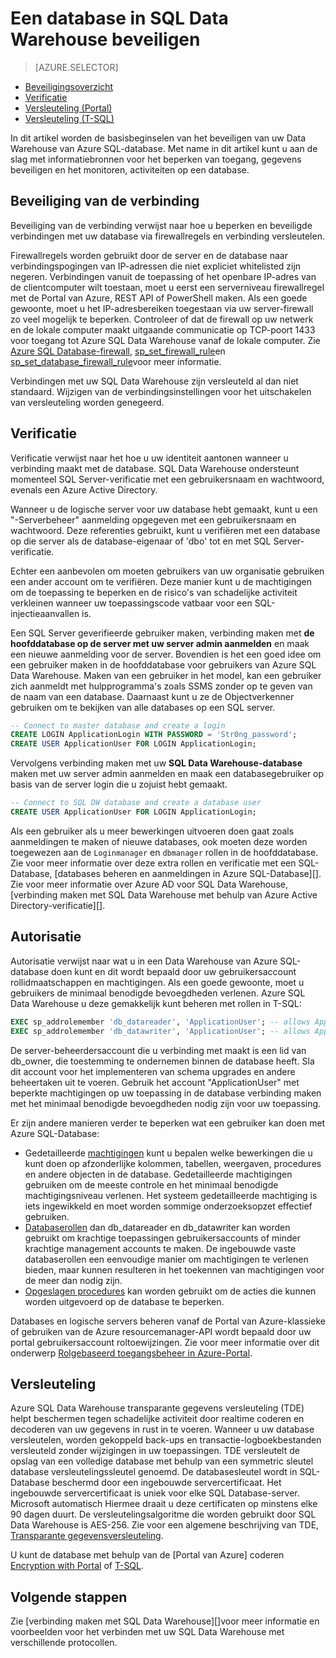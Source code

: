<properties
   pageTitle="Een database in SQL Data Warehouse beveiligen | Microsoft Azure"
   description="Tips voor het beveiligen van een database in Azure SQL Data Warehouse voor het ontwikkelen van oplossingen."
   services="sql-data-warehouse"
   documentationCenter="NA"
   authors="ronortloff"
   manager="barbkess"
   editor=""/>

<tags
   ms.service="sql-data-warehouse"
   ms.devlang="NA"
   ms.topic="article"
   ms.tgt_pltfrm="NA"
   ms.workload="data-services"
   ms.date="09/24/2016"
   ms.author="rortloff;barbkess;sonyama"/>

# <a name="secure-a-database-in-sql-data-warehouse"></a>Een database in SQL Data Warehouse beveiligen

> [AZURE.SELECTOR]
- [Beveiligingsoverzicht](sql-data-warehouse-overview-manage-security.md)
- [Verificatie](sql-data-warehouse-authentication.md)
- [Versleuteling (Portal)](sql-data-warehouse-encryption-tde.md)
- [Versleuteling (T-SQL)](sql-data-warehouse-encryption-tde-tsql.md)

In dit artikel worden de basisbeginselen van het beveiligen van uw Data Warehouse van Azure SQL-database. Met name in dit artikel kunt u aan de slag met informatiebronnen voor het beperken van toegang, gegevens beveiligen en het monitoren, activiteiten op een database.

## <a name="connection-security"></a>Beveiliging van de verbinding

Beveiliging van de verbinding verwijst naar hoe u beperken en beveiligde verbindingen met uw database via firewallregels en verbinding versleutelen.

Firewallregels worden gebruikt door de server en de database naar verbindingspogingen van IP-adressen die niet expliciet whitelisted zijn negeren. Verbindingen vanuit de toepassing of het openbare IP-adres van de clientcomputer wilt toestaan, moet u eerst een serverniveau firewallregel met de Portal van Azure, REST API of PowerShell maken. Als een goede gewoonte, moet u het IP-adresbereiken toegestaan via uw server-firewall zo veel mogelijk te beperken.  Controleer of dat de firewall op uw netwerk en de lokale computer maakt uitgaande communicatie op TCP-poort 1433 voor toegang tot Azure SQL Data Warehouse vanaf de lokale computer.  Zie [Azure SQL Database-firewall][], [sp_set_firewall_rule][]en [sp_set_database_firewall_rule][]voor meer informatie.

Verbindingen met uw SQL Data Warehouse zijn versleuteld al dan niet standaard.  Wijzigen van de verbindingsinstellingen voor het uitschakelen van versleuteling worden genegeerd.

## <a name="authentication"></a>Verificatie

Verificatie verwijst naar het hoe u uw identiteit aantonen wanneer u verbinding maakt met de database. SQL Data Warehouse ondersteunt momenteel SQL Server-verificatie met een gebruikersnaam en wachtwoord, evenals een Azure Active Directory. 

Wanneer u de logische server voor uw database hebt gemaakt, kunt u een "-Serverbeheer" aanmelding opgegeven met een gebruikersnaam en wachtwoord. Deze referenties gebruikt, kunt u verifiëren met een database op die server als de database-eigenaar of 'dbo' tot en met SQL Server-verificatie.

Echter een aanbevolen om moeten gebruikers van uw organisatie gebruiken een ander account om te verifiëren. Deze manier kunt u de machtigingen om de toepassing te beperken en de risico's van schadelijke activiteit verkleinen wanneer uw toepassingscode vatbaar voor een SQL-injectieaanvallen is. 

Een SQL Server geverifieerde gebruiker maken, verbinding maken met **de hoofddatabase op de server met uw server admin aanmelden** en maak een nieuwe aanmelding voor de server.  Bovendien is het een goed idee om een gebruiker maken in de hoofddatabase voor gebruikers van Azure SQL Data Warehouse. Maken van een gebruiker in het model, kan een gebruiker zich aanmeldt met hulpprogramma's zoals SSMS zonder op te geven van de naam van een database.  Daarnaast kunt u ze de Objectverkenner gebruiken om te bekijken van alle databases op een SQL server.

```sql
-- Connect to master database and create a login
CREATE LOGIN ApplicationLogin WITH PASSWORD = 'Str0ng_password';
CREATE USER ApplicationUser FOR LOGIN ApplicationLogin;
```

Vervolgens verbinding maken met uw **SQL Data Warehouse-database** maken met uw server admin aanmelden en maak een databasegebruiker op basis van de server login die u zojuist hebt gemaakt.

```sql
-- Connect to SQL DW database and create a database user
CREATE USER ApplicationUser FOR LOGIN ApplicationLogin;
```

Als een gebruiker als u meer bewerkingen uitvoeren doen gaat zoals aanmeldingen te maken of nieuwe databases, ook moeten deze worden toegewezen aan de `Loginmanager` en `dbmanager` rollen in de hoofddatabase. Zie voor meer informatie over deze extra rollen en verificatie met een SQL-Database, [databases beheren en aanmeldingen in Azure SQL-Database][].  Zie voor meer informatie over Azure AD voor SQL Data Warehouse, [verbinding maken met SQL Data Warehouse met behulp van Azure Active Directory-verificatie][].


## <a name="authorization"></a>Autorisatie

Autorisatie verwijst naar wat u in een Data Warehouse van Azure SQL-database doen kunt en dit wordt bepaald door uw gebruikersaccount rollidmaatschappen en machtigingen. Als een goede gewoonte, moet u gebruikers de minimaal benodigde bevoegdheden verlenen. Azure SQL Data Warehouse u deze gemakkelijk kunt beheren met rollen in T-SQL:

```sql
EXEC sp_addrolemember 'db_datareader', 'ApplicationUser'; -- allows ApplicationUser to read data
EXEC sp_addrolemember 'db_datawriter', 'ApplicationUser'; -- allows ApplicationUser to write data
```

De server-beheerdersaccount die u verbinding met maakt is een lid van db_owner, die toestemming te ondernemen binnen de database heeft. Sla dit account voor het implementeren van schema upgrades en andere beheertaken uit te voeren. Gebruik het account "ApplicationUser" met beperkte machtigingen op uw toepassing in de database verbinding maken met het minimaal benodigde bevoegdheden nodig zijn voor uw toepassing.

Er zijn andere manieren verder te beperken wat een gebruiker kan doen met Azure SQL-Database:

- Gedetailleerde [machtigingen][] kunt u bepalen welke bewerkingen die u kunt doen op afzonderlijke kolommen, tabellen, weergaven, procedures en andere objecten in de database. Gedetailleerde machtigingen gebruiken om de meeste controle en het minimaal benodigde machtigingsniveau verlenen. Het systeem gedetailleerde machtiging is iets ingewikkeld en moet worden sommige onderzoeksopzet effectief gebruiken.
- [Databaserollen][] dan db_datareader en db_datawriter kan worden gebruikt om krachtige toepassingen gebruikersaccounts of minder krachtige management accounts te maken. De ingebouwde vaste databaserollen een eenvoudige manier om machtigingen te verlenen bieden, maar kunnen resulteren in het toekennen van machtigingen voor de meer dan nodig zijn.
- [Opgeslagen procedures][] kan worden gebruikt om de acties die kunnen worden uitgevoerd op de database te beperken.

Databases en logische servers beheren vanaf de Portal van Azure-klassieke of gebruiken van de Azure resourcemanager-API wordt bepaald door uw portal gebruikersaccount roltoewijzingen. Zie voor meer informatie over dit onderwerp [Rolgebaseerd toegangsbeheer in Azure-Portal][].

## <a name="encryption"></a>Versleuteling

Azure SQL Data Warehouse transparante gegevens versleuteling (TDE) helpt beschermen tegen schadelijke activiteit door realtime coderen en decoderen van uw gegevens in rust in te voeren.  Wanneer u uw database versleutelen, worden gekoppeld back-ups en transactie-logboekbestanden versleuteld zonder wijzigingen in uw toepassingen. TDE versleutelt de opslag van een volledige database met behulp van een symmetric sleutel database versleutelingssleutel genoemd. De databasesleutel wordt in SQL-Database beschermd door een ingebouwde servercertificaat. Het ingebouwde servercertificaat is uniek voor elke SQL Database-server. Microsoft automatisch Hiermee draait u deze certificaten op minstens elke 90 dagen duurt. De versleutelingsalgoritme die worden gebruikt door SQL Data Warehouse is AES-256. Zie voor een algemene beschrijving van TDE, [Transparante gegevensversleuteling][].

U kunt de database met behulp van de [Portal van Azure] coderen[ Encryption with Portal] of [T-SQL][Encryption with TSQL].

## <a name="next-steps"></a>Volgende stappen

Zie [verbinding maken met SQL Data Warehouse][]voor meer informatie en voorbeelden voor het verbinden met uw SQL Data Warehouse met verschillende protocollen.

<!--Image references-->

<!--Article references-->
[Verbinding maken met SQL datawarehouse]: ./sql-data-warehouse-connect-overview.md
[Encryption with Portal]: ./sql-data-warehouse-encryption-tde.md
[Encryption with TSQL]: ./sql-data-warehouse-encryption-tde-tsql.md
[Verbinding maken met SQL datawarehouse met Azure Active Directory-verificatie]: ./sql-data-warehouse-authentication.md

<!--MSDN references-->
[Azure SQL Database-firewall]: https://msdn.microsoft.com/library/ee621782.aspx
[sp_set_firewall_rule]: https://msdn.microsoft.com/library/dn270017.aspx
[sp_set_database_firewall_rule]: https://msdn.microsoft.com/library/dn270010.aspx
[Databaserollen]: https://msdn.microsoft.com/library/ms189121.aspx
[Databases en aanmeldingen in Azure SQL-Database beheren]: https://msdn.microsoft.com/library/ee336235.aspx
[Machtigingen]: https://msdn.microsoft.com/library/ms191291.aspx
[Opgeslagen procedures]: https://msdn.microsoft.com/library/ms190782.aspx
[Transparante gegevensversleuteling]: https://msdn.microsoft.com/library/bb934049.aspx
[Azure portal]: https://portal.azure.com/

<!--Other Web references-->
[Rolgebaseerd toegangsbeheer in Azure-Portal]: https://azure.microsoft.com/documentation/articles/role-based-access-control-configure
